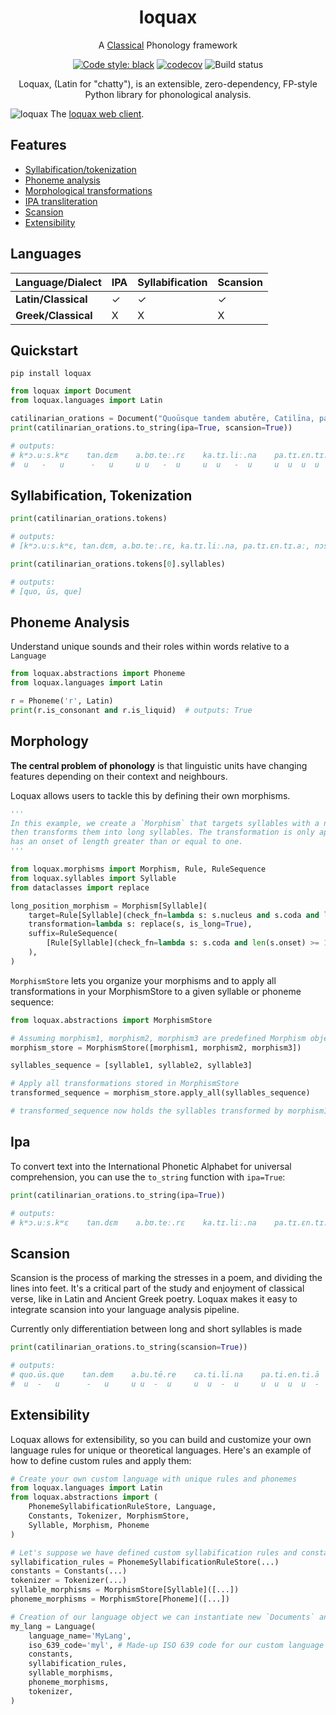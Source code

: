 <h1 align="center">loquax</h1>

<p align="center">A <a href="https://en.wikipedia.org/wiki/Classical_antiquity">Classical</a> Phonology framework</p>

<p align="center">
    <a href="https://github.com/psf/black"><img src="https://img.shields.io/badge/code%20style-black-000000.svg" alt="Code style: black"></a>
    <a href="https://codecov.io/gh/mattlianje/loquax"><img src="https://codecov.io/gh/mattlianje/loquax/branch/main/graph/badge.svg?token=EBMEFP40QL" alt="codecov"></a>
    <img src="https://github.com/mattlianje/loquax/actions/workflows/main.yml/badge.svg" alt="Build status">
</p>

<p align="center">Loquax, (Latin for "chatty"), is an extensible, zero-dependency, FP-style Python library for phonological analysis.</p>

![loquax](data/catilina.gif)
The [loquax web client](https://nargothrond.xyz/loquax).

## Features
- [Syllabification/tokenization](#syllabification-and-tokenization)
- [Phoneme analysis](#phoneme-analysis)
- [Morphological transformations](#morphological-transformations)
- [IPA transliteration](#ipa-transliteration)
- [Scansion](#scansion)
- [Extensibility](#extensibility)

## Languages
| Language/Dialect       | IPA  | Syllabification | Scansion |
|------------------------|------|-----------------|----------|
| **Latin/Classical**    | ✓    | ✓               | ✓        |
| **Greek/Classical**    | X    | X               | X        |

## Quickstart
```shell
pip install loquax
``` 

```python
from loquax import Document
from loquax.languages import Latin

catilinarian_orations = Document("Quoūsque tandem abutēre, Catilīna, patientiā nostrā?", Latin)
print(catilinarian_orations.to_string(ipa=True, scansion=True))

# outputs:
# kʷɔ.uːs.kʷɛ    tan.dɛm    a.bʊ.teː.rɛ    ka.tɪ.liː.na    pa.tɪ.ɛn.tɪ.aː    nɔs.traː
#  u   -   u      -   u     u u   -  u     u  u   -  u     u  u  u  u  -      u   -

```
## Syllabification, Tokenization
```python
print(catilinarian_orations.tokens)

# outputs:
# [kʷɔ.uːs.kʷɛ, tan.dɛm, a.bʊ.teː.rɛ, ka.tɪ.liː.na, pa.tɪ.ɛn.tɪ.aː, nɔs.traː]

print(catilinarian_orations.tokens[0].syllables)

# outputs:
# [quo, ūs, que]
```

## Phoneme Analysis
Understand unique sounds and their roles within words relative to a `Language`
```python
from loquax.abstractions import Phoneme
from loquax.languages import Latin

r = Phoneme('r', Latin)
print(r.is_consonant and r.is_liquid)  # outputs: True
```

## Morphology
**The central problem of phonology** is that linguistic units have changing features depending on their context and neighbours. 

Loquax allows users to tackle this by defining their own morphisms. 

```python
'''
In this example, we create a `Morphism` that targets syllables with a nucleus and at least one coda, 
then transforms them into long syllables. The transformation is only applied if the next syllable 
has an onset of length greater than or equal to one. 
'''

from loquax.morphisms import Morphism, Rule, RuleSequence
from loquax.syllables import Syllable
from dataclasses import replace

long_position_morphism = Morphism[Syllable](
    target=Rule[Syllable](check_fn=lambda s: s.nucleus and s.coda and len(s.coda) >= 1),
    transformation=lambda s: replace(s, is_long=True),
    suffix=RuleSequence(
        [Rule[Syllable](check_fn=lambda s: s.coda and len(s.onset) >= 1)]
    ),
)
```
`MorphismStore` lets you organize your morphisms and to apply all transformations in your MorphismStore to a given syllable or phoneme sequence:
```python
from loquax.abstractions import MorphismStore

# Assuming morphism1, morphism2, morphism3 are predefined Morphism objects...
morphism_store = MorphismStore([morphism1, morphism2, morphism3])

syllables_sequence = [syllable1, syllable2, syllable3]

# Apply all transformations stored in MorphismStore
transformed_sequence = morphism_store.apply_all(syllables_sequence)

# transformed_sequence now holds the syllables transformed by morphism1, morphism2, morphism3 in order.
```

## Ipa
To convert text into the International Phonetic Alphabet for universal comprehension, 
you can use the `to_string` function with `ipa=True`:
```python
print(catilinarian_orations.to_string(ipa=True))

# outputs:
# kʷɔ.uːs.kʷɛ    tan.dɛm    a.bʊ.teː.rɛ    ka.tɪ.liː.na    pa.tɪ.ɛn.tɪ.aː    nɔs.traː
```

## Scansion
Scansion is the process of marking the stresses in a poem, and dividing the lines into feet. 
It's a critical part of the study and enjoyment of classical verse, like in Latin and Ancient Greek poetry. 
Loquax makes it easy to integrate scansion into your language analysis pipeline.

Currently only differentiation between long and short syllables is made
```python
print(catilinarian_orations.to_string(scansion=True))

# outputs:
# quo.ūs.que    tan.dem    a.bu.tē.re    ca.ti.lī.na    pa.ti.en.ti.ā    nos.trā
#  u  -   u      -   u     u u  -  u     u  u  -  u     u  u  u  u  -     u   -
```

## Extensibility
Loquax allows for extensibility, so you can build and customize your own language rules 
for unique or theoretical languages. Here's an example of how to define custom rules and apply them:
```python
# Create your own custom language with unique rules and phonemes
from loquax.languages import Latin
from loquax.abstractions import (
    PhonemeSyllabificationRuleStore, Language, 
    Constants, Tokenizer, MorphismStore, 
    Syllable, Morphism, Phoneme
)

# Let's suppose we have defined custom syllabification rules and constants
syllabification_rules = PhonemeSyllabificationRuleStore(...)
constants = Constants(...)
tokenizer = Tokenizer(...)
syllable_morphisms = MorphismStore[Syllable]([...])
phoneme_morphisms = MorphismStore[Phoneme]([...])

# Creation of our language object we can instantiate new `Documents` and other abstractions with
my_lang = Language(
    language_name='MyLang',
    iso_639_code='myl', # Made-up ISO 639 code for our custom language
    constants,
    syllabification_rules,
    syllable_morphisms,
    phoneme_morphisms,
    tokenizer,
)

```

